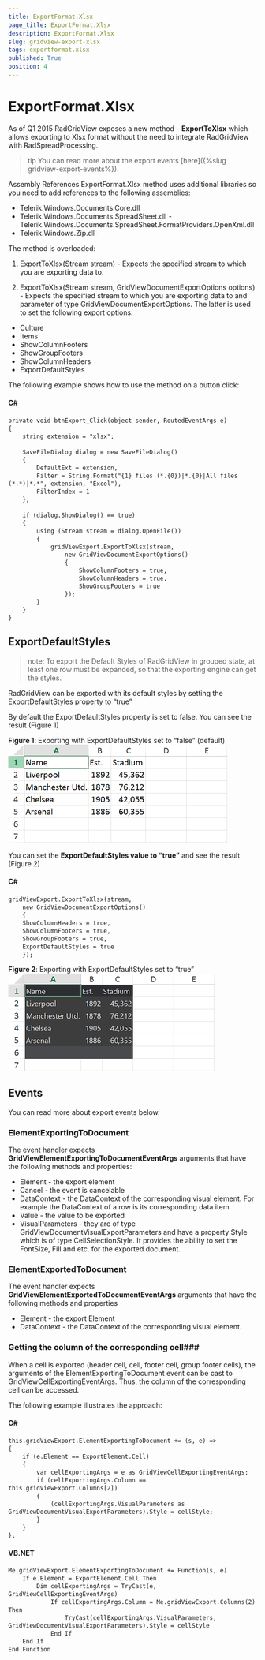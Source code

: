 ```yaml
---
title: ExportFormat.Xlsx
page_title: ExportFormat.Xlsx
description: ExportFormat.Xlsx
slug: gridview-export-xlsx
tags: exportformat.xlsx
published: True
position: 4
---
```


# ExportFormat.Xlsx

As of Q1 2015 RadGridView exposes a new method – __ExportToXlsx__ which allows exporting to Xlsx format without the need to integrate RadGridView with RadSpreadProcessing.


>tip You can read more about the export events [here]({%slug gridview-export-events%}).

Assembly References
ExportFormat.Xlsx method uses additional libraries so you need to add references to the following assemblies:

- Telerik.Windows.Documents.Core.dll
- Telerik.Windows.Documents.SpreadSheet.dll 
-Telerik.Windows.Documents.SpreadSheet.FormatProviders.OpenXml.dll
- Telerik.Windows.Zip.dll


The method is overloaded:

1. ExportToXlsx(Stream stream) - Expects the specified stream to which you are exporting data to.

2. ExportToXlsx(Stream stream, GridViewDocumentExportOptions options) - Expects the specified stream to which you are exporting data to and parameter of type GridViewDocumentExportOptions. The latter is used to set the following export options:

* Culture
* Items
* ShowColumnFooters
* ShowGroupFooters
* ShowColumnHeaders
* ExportDefaultStyles  


The following example shows how to use the method on a button click:

#### __C#__
	private void btnExport_Click(object sender, RoutedEventArgs e)
	{
	    string extension = "xlsx";
	
	    SaveFileDialog dialog = new SaveFileDialog()
	    {
	        DefaultExt = extension,
	        Filter = String.Format("{1} files (*.{0})|*.{0}|All files (*.*)|*.*", extension, "Excel"),
	        FilterIndex = 1
	    };
	
	    if (dialog.ShowDialog() == true)
	    {
	        using (Stream stream = dialog.OpenFile())
	        {
	            gridViewExport.ExportToXlsx(stream,
	                new GridViewDocumentExportOptions()
	                {
	                    ShowColumnFooters = true,
	                    ShowColumnHeaders = true,
	                    ShowGroupFooters = true
	                });
	        }
	    }
	}


## ExportDefaultStyles  ##

>note: To export the Default Styles of RadGridView in grouped state, at least one row must be expanded, so that the exporting engine can get the styles.

RadGridView can be exported with its default styles by setting the ExportDefaultStyles property to “true”

By default the ExportDefaultStyles property is set to false. You can see the result (Figure 1)

__Figure 1__: Exporting with ExportDefaultStyles set to “false” (default)
![ExportDefaultStyles false](images/exportdefaultstyles.png)

You can set the __ExportDefaultStyles value to “true”__ and see the result (Figure 2)

#### __C#__

	gridViewExport.ExportToXlsx(stream,
	    new GridViewDocumentExportOptions()
		{
	    ShowColumnHeaders = true,
	    ShowColumnFooters = true,
	    ShowGroupFooters = true,
	    ExportDefaultStyles = true
		});   

__Figure 2__: Exporting with ExportDefaultStyles set to “true”
![ExportDefaultStyles false](images/exportdefaultstyles2.png)

## Events ##

You can read more about export events below.

### ElementExportingToDocument ###
The event handler expects __GridViewElementExportingToDocumentEventArgs__ arguments that have the following methods and properties:
* Element - the export element
* Cancel - the event is cancelable 
* DataContext - the DataContext of the corresponding visual element. For example the DataContext of a row is its corresponding data item.
* Value - the value to be exported
* VisualParameters - they are of type GridViewDocumentVisualExportParameters and have a property Style which is of type CellSelectionStyle. It provides the ability to set the FontSize, Fill and etc. for the exported document.

### ElementExportedToDocument ###

The event handler expects __GridViewElementExportedToDocumentEventArgs__ arguments that have the following methods and properties

* Element - the export Element
* DataContext - the DataContext of the corresponding visual element.

### Getting the column of the corresponding cell###

When a cell is exported (header cell, cell, footer cell, group footer cells), the arguments of the ElementExportingToDocument event can be cast to GridViewCellExportingEventArgs. Thus, the column of the corresponding cell can be accessed. 

The following example illustrates the approach:
#### __C#__
	this.gridViewExport.ElementExportingToDocument += (s, e) =>
	{
	    if (e.Element == ExportElement.Cell)
	    {
	        var cellExportingArgs = e as GridViewCellExportingEventArgs;
	        if (cellExportingArgs.Column == this.gridViewExport.Columns[2])
	        {
	            (cellExportingArgs.VisualParameters as GridViewDocumentVisualExportParameters).Style = cellStyle;
	        }
	    }
	};

#### __VB.NET__
	Me.gridViewExport.ElementExportingToDocument += Function(s, e) 
	    If e.Element = ExportElement.Cell Then
	        Dim cellExportingArgs = TryCast(e, GridViewCellExportingEventArgs)
	            If cellExportingArgs.Column = Me.gridViewExport.Columns(2) Then
	                TryCast(cellExportingArgs.VisualParameters, GridViewDocumentVisualExportParameters).Style = cellStyle
	            End If
	    End If
	End Function
